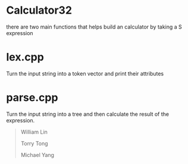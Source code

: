 # Calculator32

there are two main functions that helps build an calculator by taking a S expression

# lex.cpp
Turn the input string into a token vector and print their attributes

# parse.cpp
Turn the input string into a tree and then calculate the result of the expression.


> William Lin
> 
> Torry Tong
> 
> Michael Yang
